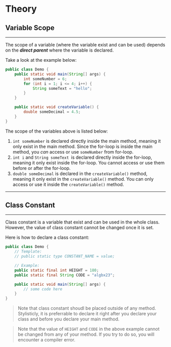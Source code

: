 # Theory

## Variable Scope

---

The scope of a variable (where the variable exist and can be used) depends on the **_direct parent_** where the variable is declared.

Take a look at the example below:

```java
public class Demo {
    public static void main(String[] args) {
        int someNumber = 6;
        for (int i = 1; i <= 4; i++) {
            String someText = "hello";
        }
    }

    public static void createVariable() {
        double someDecimal = 4.5;
    }
}
```

The scope of the variables above is listed below:

1. `int someNumber` is declared directly inside the main method, meaning it only exist in the main method. Since the for-loop is inside the main method, you _can_ access or use `someNumber` from for-loop.
2. `int i` and `String someText `is declared directly inside the for-loop, meaning it only exist inside the for-loop. You cannot access or use them before or after the for-loop.
3. `double someDecimal` is declared in the `createVariable()` method, meaning it only exist in the `createVariable()` method. You can only access or use it inside the `createVariable()` method.

---

## Class Constant

---

Class constant is a variable that exist and can be used in the whole class. However, the value of class constant cannot be changed once it is set.

Here is how to declare a class constant:

```java
public class Demo {
    // Template:
    // public static type CONSTANT_NAME = value;

    // Example:
    public static final int HEIGHT = 180;
    public static final String CODE = "algbx23";

    public static void main(String[] args) {
        // some code here
    }
}
```

> Note that class constant shoudl be placed outside of any method. Stylisticly, it is preferrable to declare it right after you declare your class and before you declare your main method.

> Note that the value of `HEIGHT` and `CODE` in the above example cannot be changed from any of your method. If you try to do so, you will encounter a compiler error.
